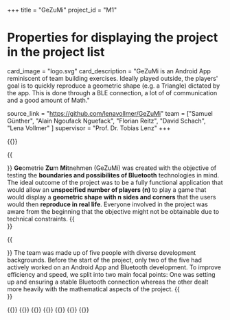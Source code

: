 +++
title = "GeZuMi"
project_id = "M1"

# Properties for displaying the project in the project list
card_image = "logo.svg"
card_description = "GeZuMi is an Android App reminiscent of team building exercises. Ideally played outside, the players' goal is to quickly reproduce a geometric shape (e.g. a Triangle) dictated by the app. This is done through a BLE connection, a lot of of communication and a good amount of Math."

source_link = "https://github.com/lenavollmer/GeZuMi"
team = ["Samuel Günther", "Alain Ngoufack Nguefack", "Florian Reitz", "David Schach", "Lena Vollmer" ]
supervisor = "Prof. Dr. Tobias Lenz"
+++

{{<mediathek id="73fc815213cba6193247e9f2e057d364" title="Presentation">}}

{{<section title="The Objective">}}
**Ge**ometrie **Zu**m **Mi**tnehmen (GeZuMi) was created with the objective of testing the **boundaries and possibilites of Bluetooth** technologies in mind. The ideal outcome of the project was to be a fully functional application that would allow an **unspecified number of players (n)** to play a game that would display a **geometric shape with n sides and corners** that the users would then **reproduce in real life**. Everyone involved in the project was aware from the beginning that the objective might not be obtainable due to technical constraints.
{{</section >}}

{{<section title="The Team">}}
The team was made up of five people with diverse development backgrounds. Before the start of the project, only two of the five had actively worked on an Android App and Bluetooth development. To improve efficiency and speed, we split into two main focal points: One was setting up and ensuring a stable Bluetooth connection whereas the other dealt more heavily with the mathematical aspects of the project.
{{</section >}}

{{<gallery>}}
{{<team-member image="alain.png" name="Alain">}}
{{<team-member image="david.jpg" name="David">}}
{{<team-member image="flo.jpg" name="Florian">}}
{{<team-member image="lena.png" name="Lena">}}
{{<team-member image="samuel.png" name="Samuel">}}
{{</gallery>}}
